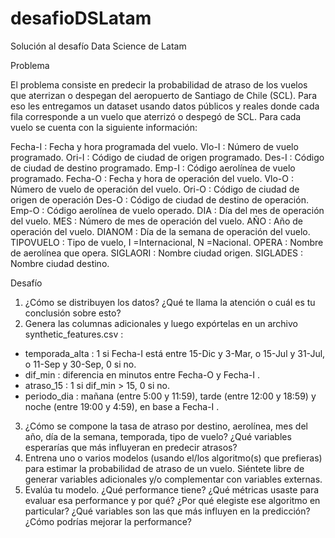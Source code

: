 # desafioDSLatam

Solución al desafío Data Science de Latam

Problema

El problema consiste en predecir la probabilidad de atraso de los vuelos que aterrizan o despegan del aeropuerto de Santiago de
Chile (SCL). Para eso les entregamos un dataset usando datos públicos y reales donde cada fila corresponde a un vuelo que
aterrizó o despegó de SCL. Para cada vuelo se cuenta con la siguiente información:

Fecha-I : Fecha y hora programada del vuelo.
Vlo-I : Número de vuelo programado.
Ori-I : Código de ciudad de origen programado.
Des-I : Código de ciudad de destino programado.
Emp-I : Código aerolínea de vuelo programado.
Fecha-O : Fecha y hora de operación del vuelo.
Vlo-O : Número de vuelo de operación del vuelo.
Ori-O : Código de ciudad de origen de operación
Des-O : Código de ciudad de destino de operación.
Emp-O : Código aerolínea de vuelo operado.
DIA : Día del mes de operación del vuelo.
MES : Número de mes de operación del vuelo.
AÑO : Año de operación del vuelo.
DIANOM : Día de la semana de operación del vuelo.
TIPOVUELO : Tipo de vuelo, I =Internacional, N =Nacional.
OPERA : Nombre de aerolínea que opera.
SIGLAORI : Nombre ciudad origen.
SIGLADES : Nombre ciudad destino.

Desafío
1. ¿Cómo se distribuyen los datos? ¿Qué te llama la atención o cuál es tu conclusión sobre esto?
2. Genera las columnas adicionales y luego expórtelas en un archivo synthetic_features.csv :
- temporada_alta : 1 si Fecha-I está entre 15-Dic y 3-Mar, o 15-Jul y 31-Jul, o 11-Sep y 30-Sep, 0 si no.
- dif_min : diferencia en minutos entre Fecha-O y Fecha-I .
- atraso_15 : 1 si dif_min > 15, 0 si no.
- periodo_dia : mañana (entre 5:00 y 11:59), tarde (entre 12:00 y 18:59) y noche (entre 19:00 y 4:59), en base a
Fecha-I .
3. ¿Cómo se compone la tasa de atraso por destino, aerolínea, mes del año, día de la semana, temporada, tipo de vuelo?
¿Qué variables esperarías que más influyeran en predecir atrasos?
4. Entrena uno o varios modelos (usando el/los algoritmo(s) que prefieras) para estimar la probabilidad de atraso de un vuelo.
Siéntete libre de generar variables adicionales y/o complementar con variables externas.
5. Evalúa tu modelo. ¿Qué performance tiene? ¿Qué métricas usaste para evaluar esa performance y por qué? ¿Por qué
elegiste ese algoritmo en particular? ¿Qué variables son las que más influyen en la predicción? ¿Cómo podrías mejorar la
performance?
